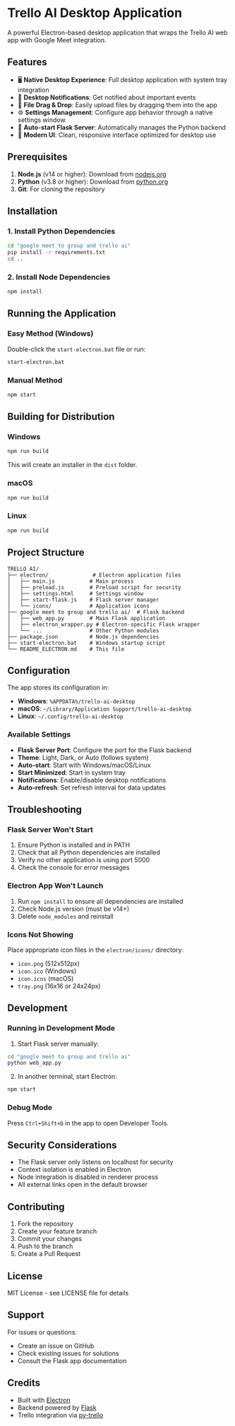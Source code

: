 # Trello AI Desktop Application

A powerful Electron-based desktop application that wraps the Trello AI web app with Google Meet integration.

## Features

- 🖥️ **Native Desktop Experience**: Full desktop application with system tray integration
- 🔔 **Desktop Notifications**: Get notified about important events
- 📁 **File Drag & Drop**: Easily upload files by dragging them into the app
- ⚙️ **Settings Management**: Configure app behavior through a native settings window
- 🔄 **Auto-start Flask Server**: Automatically manages the Python backend
- 🎨 **Modern UI**: Clean, responsive interface optimized for desktop use

## Prerequisites

1. **Node.js** (v14 or higher): Download from [nodejs.org](https://nodejs.org/)
2. **Python** (v3.8 or higher): Download from [python.org](https://python.org/)
3. **Git**: For cloning the repository

## Installation

### 1. Install Python Dependencies

```bash
cd "google meet to group and trello ai"
pip install -r requirements.txt
cd ..
```

### 2. Install Node Dependencies

```bash
npm install
```

## Running the Application

### Easy Method (Windows)

Double-click the `start-electron.bat` file or run:

```bash
start-electron.bat
```

### Manual Method

```bash
npm start
```

## Building for Distribution

### Windows

```bash
npm run build
```

This will create an installer in the `dist` folder.

### macOS

```bash
npm run build
```

### Linux

```bash
npm run build
```

## Project Structure

```
TRELLO AI/
├── electron/              # Electron application files
│   ├── main.js           # Main process
│   ├── preload.js        # Preload script for security
│   ├── settings.html     # Settings window
│   ├── start-flask.js    # Flask server manager
│   └── icons/            # Application icons
├── google meet to group and trello ai/  # Flask backend
│   ├── web_app.py        # Main Flask application
│   ├── electron_wrapper.py # Electron-specific Flask wrapper
│   └── ...               # Other Python modules
├── package.json          # Node.js dependencies
├── start-electron.bat    # Windows startup script
└── README_ELECTRON.md    # This file
```

## Configuration

The app stores its configuration in:
- **Windows**: `%APPDATA%/trello-ai-desktop`
- **macOS**: `~/Library/Application Support/trello-ai-desktop`
- **Linux**: `~/.config/trello-ai-desktop`

### Available Settings

- **Flask Server Port**: Configure the port for the Flask backend
- **Theme**: Light, Dark, or Auto (follows system)
- **Auto-start**: Start with Windows/macOS/Linux
- **Start Minimized**: Start in system tray
- **Notifications**: Enable/disable desktop notifications
- **Auto-refresh**: Set refresh interval for data updates

## Troubleshooting

### Flask Server Won't Start

1. Ensure Python is installed and in PATH
2. Check that all Python dependencies are installed
3. Verify no other application is using port 5000
4. Check the console for error messages

### Electron App Won't Launch

1. Run `npm install` to ensure all dependencies are installed
2. Check Node.js version (must be v14+)
3. Delete `node_modules` and reinstall

### Icons Not Showing

Place appropriate icon files in the `electron/icons/` directory:
- `icon.png` (512x512px)
- `icon.ico` (Windows)
- `icon.icns` (macOS)
- `tray.png` (16x16 or 24x24px)

## Development

### Running in Development Mode

1. Start Flask server manually:
```bash
cd "google meet to group and trello ai"
python web_app.py
```

2. In another terminal, start Electron:
```bash
npm start
```

### Debug Mode

Press `Ctrl+Shift+D` in the app to open Developer Tools.

## Security Considerations

- The Flask server only listens on localhost for security
- Context isolation is enabled in Electron
- Node integration is disabled in renderer process
- All external links open in the default browser

## Contributing

1. Fork the repository
2. Create your feature branch
3. Commit your changes
4. Push to the branch
5. Create a Pull Request

## License

MIT License - see LICENSE file for details

## Support

For issues or questions:
- Create an issue on GitHub
- Check existing issues for solutions
- Consult the Flask app documentation

## Credits

- Built with [Electron](https://www.electronjs.org/)
- Backend powered by [Flask](https://flask.palletsprojects.com/)
- Trello integration via [py-trello](https://github.com/sarumont/py-trello)